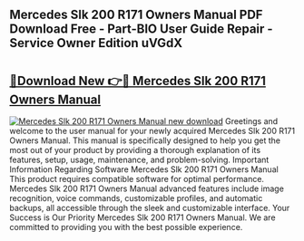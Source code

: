 ## Mercedes Slk 200 R171 Owners Manual PDF Download Free - Part-BlO User Guide Repair - Service Owner Edition uVGdX

# <h2><a href="http://cf1859.oget.top/?id=Mercedes+Slk+200+R171+Owners+Manual">🔗Download New 👉🔴 Mercedes Slk 200 R171 Owners Manual</a></h2>

[![Mercedes Slk 200 R171 Owners Manual new download](https://i.imgur.com/5g1atiW.png)](http://cf1859.oget.top/?id=Mercedes+Slk+200+R171+Owners+Manual)
Greetings and welcome to the user manual for your newly acquired Mercedes Slk 200 R171 Owners Manual. This manual is specifically designed to help you get the most out of your product by providing a thorough explanation of its features, setup, usage, maintenance, and problem-solving. Important Information Regarding Software Mercedes Slk 200 R171 Owners Manual This product requires compatible software for optimal performance. Mercedes Slk 200 R171 Owners Manual advanced features include image recognition, voice commands, customizable profiles, and automatic backups, all accessible through the sleek and customizable interface. Your Success is Our Priority Mercedes Slk 200 R171 Owners Manual. We are committed to providing you with the best possible experience.
